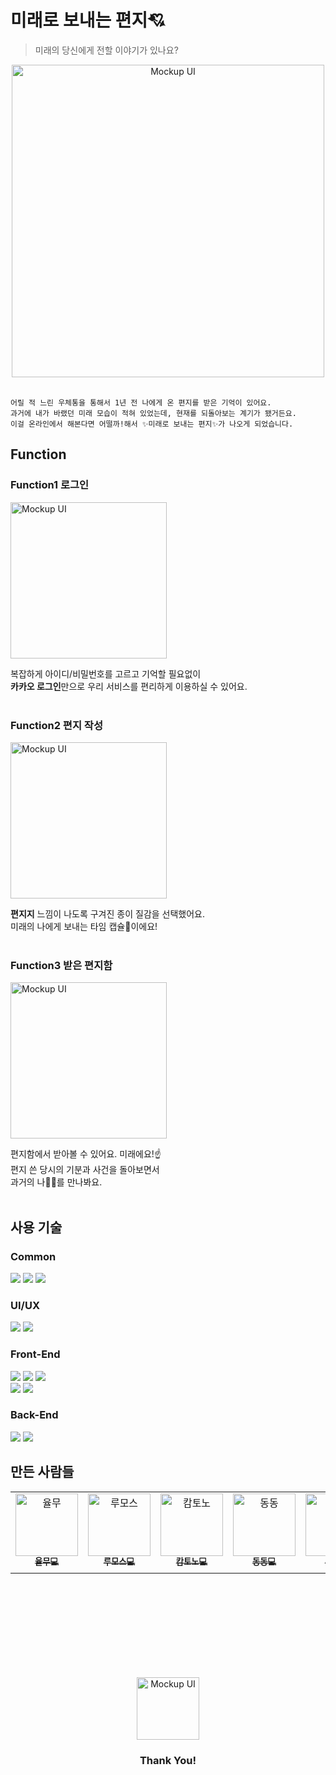

# 미래로 보내는 편지💘
> 미래의 당신에게 전할 이야기가 있나요?


<div align=center>
  <img src="https://user-images.githubusercontent.com/97335934/196182763-7ec4a36c-282d-40e8-a372-bfd01e2ccc65.png" width="500" alt="Mockup UI"/>
</div>

<br/>

```
어릴 적 느린 우체통을 통해서 1년 전 나에게 온 편지를 받은 기억이 있어요.
과거에 내가 바랬던 미래 모습이 적혀 있었는데, 현재를 되돌아보는 계기가 됐거든요.
이걸 온라인에서 해본다면 어떨까!해서 ✨미래로 보내는 편지✨가 나오게 되었습니다.
```






## Function
### Function1 로그인
<img src="https://user-images.githubusercontent.com/97335934/196197663-cd0359db-34e0-41b8-88ba-45aedd94c343.png" width="250" alt="Mockup UI"/>

복잡하게 아이디/비밀번호를 고르고 기억할 필요없이 <br/> 
**카카오 로그인**만으로 우리 서비스를 편리하게 이용하실 수 있어요.<br/><br/>


### Function2 편지 작성
<img src="https://user-images.githubusercontent.com/97335934/196197759-ca4ec09f-d073-4039-830f-f14a0e3b74c8.png" width="250" alt="Mockup UI"/>

**편지지** 느낌이 나도록 구겨진 종이 질감을 선택했어요. <br>
미래의 나에게 보내는 타임 캡슐🚀이에요!<br/><br/>



### Function3 받은 편지함

<img src="https://user-images.githubusercontent.com/97335934/196197867-217ab471-c299-46a0-bcdc-8485f165a454.png" width="250" alt="Mockup UI"/>

편지함에서 받아볼 수 있어요. 미래에요!☝️ <br>
편지 쓴 당시의 기분과 사건을 돌아보면서  <br>
과거의 나👩‍👦를 만나봐요.<br/><br/>



## 사용 기술
### Common
<span>
<img src="https://img.shields.io/badge/GitHub-181717?style=flat-square&logo=GitHub&logoColor=white"/>
<img src="https://img.shields.io/badge/Figma-F24E1E?style=flat-square&logo=Figma&logoColor=white"/>
    <img src="https://img.shields.io/badge/Gather-caa6fe?style=flat-square&logo=Undertale&logoColor=white"/>
</span>

### UI/UX

<span>
<img src="https://img.shields.io/badge/Adobe Photoshop-31A8FF?style=flat-square&logo=Adobe Photoshop&logoColor=white"/>
<img src="https://img.shields.io/badge/Adobe Illustrator-FF9A00?style=flat-square&logo=Adobe Illustrator&logoColor=white"/>
</span>

### Front-End


<span>
  <img src="https://img.shields.io/badge/ESLint-4B32C3?style=flat-square&logo=ESLint&logoColor=white"/>
  <img src="https://img.shields.io/badge/Prettier-F7B93E?style=flat-square&logo=Prettier&logoColor=white"/>
  <img src="https://img.shields.io/badge/StyledComponents/Emotion-DB7093?style=flat-square&logo=Styled-components&logoColor=white"/>
</span>
</br>
<span>
  <img src="https://img.shields.io/badge/React-61DAFB?style=flat-square&logo=React&logoColor=white"/>
  <img src="https://img.shields.io/badge/Next-000000?style=flat-square&logo=Next.js&logoColor=white"/>
</span>



### Back-End
<span>
  <img src="https://img.shields.io/badge/SpringBoot-6DB33F?style=flat-square&logo=SpringBoot&logoColor=white"/>
  <img src="https://img.shields.io/badge/Azure-011D9C?style=flat-square&logo=microsoft-azure&logoColor=white"/>

</span>

## 만든 사람들
<table>
  <tbody>
    <tr>
      <td align="center">
        <a href="https://github.com/wang-yurin"><img src="https://avatars.githubusercontent.com/u/101461874?v=4" width="100px;" alt="율무"/><br /><sub><b>율무💻</b></sub></a><br />
        </td>
        <td align="center">
        <a href="https://github.com/seunghw"><img src="https://avatars.githubusercontent.com/u/70190106?v=4" width="100px;" alt="루모스"/><br /><sub><b>루모스💻</b></sub></a><br />
        </td>
        <td align="center">
        <a href="https://github.com/deipanema"><img src="https://mblogthumb-phinf.pstatic.net/MjAyMTA0MTlfMjUx/MDAxNjE4ODM4ODY4MTMx.Ghcvnc6uH2Egwy9HfreseyqqW8kHgXzvYCftQ3GCYBkg.peQlD2t_lc5zzYywlK2KYY_xkV5tQhxUWG2HHVaw6PUg.JPEG.cheguebara/IMG%EF%BC%BF20210417%EF%BC%BF083621%EF%BC%BF751.jpg?type=w800" width="100px;" alt="캄토노"/><br /><sub><b>캄토노💻</b></sub></a><br />
        </td>
        <td align="center">
        <a href="https://github.com/dongdongee"><img src="https://postfiles.pstatic.net/20141202_100/eponine77_141749260124837gPA_JPEG/f0163868_5075804eda78d.jpg?type=w2" width="100px;" alt="동동"/><br /><sub><b>동동💻</b></sub></a><br />
        </td>
        <td align="center">
        <a href="https://github.com/wugusaud77"><img src="https://avatars.githubusercontent.com/u/26669223?v=4" width="100px;" alt="주륵"/><br /><sub><b>주륵💻</b></sub></a><br />
        </td>
        <td align="center">
        <a href="https://github.com/KaniKim"><img src="https://avatars.githubusercontent.com/u/19832624?v=4" width="100px;" alt="카니"/><br /><sub><b>카니📱</b></sub></a><br />
        </td>
        <td align="center">
        <a href="https://github.com/Cha-Young-Ho"><img src="https://avatars.githubusercontent.com/u/79268661?v=4" width="100px;" alt="킨드"/><br /><sub><b>킨드📱</b></sub></a><br />
        </td>
        <td align="center">
        <a href=""><img src="https://image-notepet.akamaized.net/resize/620x-/seimage/20190104%2F4ceebf301cf61479f62d88990f863b8d.jpg" width="100px;" alt="얌"/><br /><sub><b>얌🎨</b></sub></a><br />
        </td>
      </tr>
      </tbody>
      </table>
      
      
      
      
<br/><br/><br/><br/><br/><br/><br/><br/>

<div align=center>
  <img src="https://user-images.githubusercontent.com/97335934/196179052-8c2ab6d6-fd6e-4fba-b03e-338395231b7c.png" width="100" alt="Mockup UI"/>
</div>
<div align=center><h3>Thank You!</h3></div>
